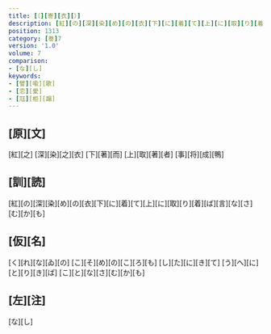 ```yaml
---
title: [（][寄][衣][）]
description: [紅][の][深][染][め][の][衣][下][に][着][て][上][に][取][り][着][ば][言][な][さ][む][か][も]
position: 1313
category: [巻]7
version: '1.0'
volume: 7
comparison:
- [な][し]
keywords:
- [譬][喩][歌]
- [恋][愛]
- [尫][柜][蹋]
---
```


## [原][文]

[紅][之] [深][染][之][衣] [下][著][而] [上][取][著][者] [事][将][成][鴨]

## [訓][読]

[紅][の][深][染][め][の][衣][下][に][着][て][上][に][取][り][着][ば][言][な][さ][む][か][も]

## [仮][名]

[く][れ][な][ゐ][の] [こ][そ][め][の][こ][ろ][も] [し][た][に][き][て] [う][へ][に][と][り][き][ば] [こ][と][な][さ][む][か][も]

## [左][注]

[な][し]

